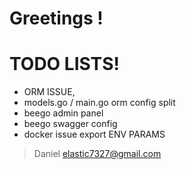 # Greetings !


# TODO LISTS! 

  - ORM ISSUE, 
  - models.go / main.go orm config split 
  - beego admin panel
  - beego swagger config
  - docker issue export ENV PARAMS



> Daniel
> elastic7327@gmail.com
